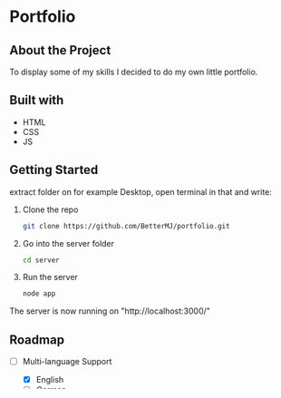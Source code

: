 

# Portfolio

## About the Project

To display some of my skills I decided to do my own little portfolio. 

## Built with

* HTML
* CSS
* JS

## Getting Started

extract folder on for example Desktop, open terminal in that and write:

1. Clone the repo
   ```sh
   git clone https://github.com/BetterMJ/portfolio.git
   ```
2. Go into the server folder
   ```sh
   cd server
   ```
3. Run the server
   ```sh
   node app
   ```

The server is now running on "http://localhost:3000/"

## Roadmap

- [ ] Multi-language Support
    - [x] English
    - [ ] German
- [ ] UpdatedTimeline
- [ ] Responsiveness
- [x] Animations
- [x] Header
- [x] Sidebar


## Contributing

Contributions are what make the open source community such an amazing place to learn, inspire, and create. Any contributions you make are **appreciated**.

If you have a suggestion that would make this better, please fork the repo and create a pull request. You can also simply open an issue with the tag "enhancement".
Don't forget to give the project a star! Thanks again!

1. Fork the Project
2. Create your Feature Branch (`git checkout -b feature/AmazingFeature`)
3. Commit your Changes (`git commit -m 'Add some AmazingFeature'`)
4. Push to the Branch (`git push origin feature/AmazingFeature`)
5. Open a Pull Request

## License

Distributed under the GPLv2 License. See `LICENSE.txt` for more information.

